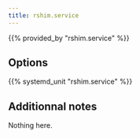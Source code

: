 ```yaml
---
title: rshim.service
---
```


{{% provided_by "rshim.service" %}}

## Options

{{% systemd_unit "rshim.service" %}}

## Additionnal notes

Nothing here.